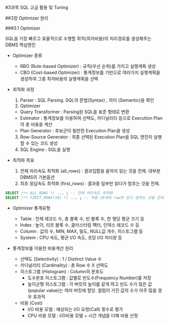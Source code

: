 #3과목 SQL 고급 활용 및 Tuning

##3장 Optimizer 원리

###3.1 Optimizer

SQL을 가장 빠르고 효율적으로 수행할 최적(최저비용)의 처리경로를 생성해주는 DBMS 핵심엔진

* Optimizer 종류
  - RBO (Rule-based Optimizer) : 규칙(우선 순위)를 가지고 실행계획 생성
  - CBO (Cost-based Optimizer) : 통계정보를 기반으로 여러가지 실행계획을 생성하여 그중 최저비용의 실행계획을 선택

* 최적화 과정
  1. Parser : SQL Parsing. SQL의 문법(Syntax) , 의미 (Semantic)을 확인
  2. Optimizer
    - Query Transformer : Parsing된 SQL을 표준 형태로 변환
    - Estimator : 통계정보를 이용하여 선택도, 카디널리티 등으로 Execution Plan의 총 비용을 계산
    - Plan Generator : 후보군이 될만한 Execution Plan을 생성
  3. Row-Source Generator : 최종 선택된 Execution Plan을 SQL 엔진이 실행할 수 있는 코드 생성
  4. SQL Engine : SQL을 실행

* 최적화 목표
  1. 전체 처리속도 최적화 (all_rows) : 결과집합을 끝까지 읽는 것을 전제. 대부분 DBMS의 기본옵션
  2. 최초 응답속도 최적화 (first_rows) : 결과중 일부만 읽다가 멈추는 것을 전제.
```SQL
SELECT /*+ ALL_ROWS */ ... ; -- 전체 처리속도 최적화
SELECT /*+ FIRST_ROWS(10) */ ... ; -- 처음 10개의 row만 읽고 멈추는 것을 전제로 최적화
```

* Optimizer 통계유형
  - Table : 전체 레코드 수, 총 블록 수, 빈 블록 수, 한 행당 평균 크기 등
  - Index : 높이, 리프 블록 수, 클러스터링 팩터, 인덱스 레코드 수 등
  - Column : 값의 수, MIN, MAX, 밀도, NULL값 개수, 히스토그램 등
  - System : CPU 속도, 평균 I/O 속도, 초당 I/O 처리량 등

* 통계정보를 이용한 비용계산 원리
  - 선택도 (Selectivity) : 1 / Distinct Value 수
  - 카디널리티 (Cardinality) : 총 Row 수 X 선택도
  - 히스토그램 (Histogram) : Column의 분포도
    - 도수분포 히스토그램 : 값별로 빈도수(Frequency Number)를 저장
    - 높이균형 히스토그램 : 각 버킷의 높이를 같게 하고 빈도 수가 많은 값(popular value)는 여러 버킷에 할당. 컬럼이 가진 값의 수가 아주 많을 경우 효과적
  - 비용 (Cost)
    - I/O 비용 모델 : 예상되는 I/O 요청(Call) 횟수로 평가
    - CPU 비용 모델 : I/O비용 모델 + 시간 개념을 더해 비용 산정
